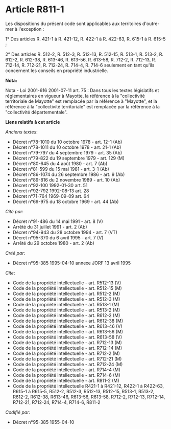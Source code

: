 # Article R811-1

Les dispositions du présent code sont applicables aux territoires d'outre-mer à l'exception :

1° Des articles R. 421-1 à R. 421-12, R. 422-1 à R. 422-63, R. 615-1 à R. 615-5 ;

2° Des articles R. 512-2, R. 512-3, R. 512-13, R. 512-15, R. 513-1, R. 513-2, R. 612-2, R. 612-38, R. 613-46, R. 613-56, R.
613-58, R. 712-2, R. 712-13, R. 712-14, R. 712-21, R. 712-24, R. 714-4, R. 714-6 seulement en tant qu'ils concernent les
conseils en propriété industrielle.

**Nota:**

Nota - Loi 2001-616 2001-07-11 art. 75 : Dans tous les textes législatifs et réglementaires en vigueur à Mayotte, la
référence à la "collectivité territoriale de Mayotte" est remplacée par la référence à "Mayotte", et la référence à la
"collectivité territoriale" est remplacée par la référence à la "collectivité départementale".

**Liens relatifs à cet article**

_Anciens textes_:

  - Décret n°78-1010 du 10 octobre 1978 - art. 12-1 (Ab)
  - Décret n°78-1011 du 10 octobre 1978 - art. 21-1 (Ab)
  - Décret n°79-797 du 4 septembre 1979 - art. 35 (Ab)
  - Décret n°79-822 du 19 septembre 1979 - art. 129 (M)
  - Décret n°80-645 du 4 août 1980 - art. 7 (Ab)
  - Décret n°81-599 du 15 mai 1981 - art. 3-1 (Ab)
  - Décret n°86-1074 du 26 septembre 1986 - art. 9 (Ab)
  - Décret n°89-816 du 2 novembre 1989 - art. 10 (Ab)
  - Décret n°92-100 1992-01-30 art. 51
  - Décret n°92-792 1992-08-13 art. 28
  - Décret n°71-764 1969-09-09 art. 64
  - Décret n°69-975 du 18 octobre 1969 - art. 44 (Ab)

_Cité par_:

  - Décret n°91-486 du 14 mai 1991 - art. 8 (V)
  - Arrêté du 31 juillet 1991 - art. 2 (Ab)
  - Décret n°94-943 du 28 octobre 1994 - art. 7 (VT)
  - Décret n°95-370 du 6 avril 1995 - art. 7 (V)
  - Arrêté du 29 octobre 1980 - art. 2 (Ab)

_Créé par_:

  - Décret n°95-385 1995-04-10 annexe JORF 13 avril 1995

_Cite_:

  - Code de la propriété intellectuelle - art. R512-13 (V)
  - Code de la propriété intellectuelle - art. R512-15 (M)
  - Code de la propriété intellectuelle - art. R512-2 (M)
  - Code de la propriété intellectuelle - art. R512-3 (M)
  - Code de la propriété intellectuelle - art. R513-1 (M)
  - Code de la propriété intellectuelle - art. R513-2 (M)
  - Code de la propriété intellectuelle - art. R612-2 (M)
  - Code de la propriété intellectuelle - art. R612-38 (M)
  - Code de la propriété intellectuelle - art. R613-46 (V)
  - Code de la propriété intellectuelle - art. R613-56 (M)
  - Code de la propriété intellectuelle - art. R613-58 (V)
  - Code de la propriété intellectuelle - art. R712-13 (M)
  - Code de la propriété intellectuelle - art. R712-14 (M)
  - Code de la propriété intellectuelle - art. R712-2 (M)
  - Code de la propriété intellectuelle - art. R712-21 (M)
  - Code de la propriété intellectuelle - art. R712-24 (M)
  - Code de la propriété intellectuelle - art. R714-4 (M)
  - Code de la propriété intellectuelle - art. R714-6 (M)
  - Code de la propriété intellectuelle - art. R811-2 (M)
  - Code de la propriété intellectuelle R421-1 à R421-12, R422-1 à R422-63, R615-1 à R615-5, R512-2, R512-3, R512-13, R512-15, R513-1, R513-2, R612-2, R612-38, R613-46, R613-56, R613-58, R712-2, R712-13, R712-14, R712-21, R712-24, R714-4, R714-6, R811-2

_Codifié par_:

  - Décret n°95-385 1955-04-10

